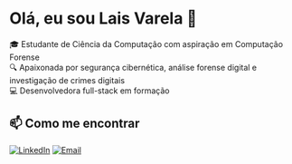 # Olá, eu sou Lais Varela 👋

🎓 Estudante de Ciência da Computação com aspiração em Computação Forense  
🔍 Apaixonada por segurança cibernética, análise forense digital e investigação de crimes digitais  
💻 Desenvolvedora full-stack em formação

## 📫 Como me encontrar
[![LinkedIn](https://img.shields.io/badge/LinkedIn-0077B5?style=for-the-badge&logo=linkedin&logoColor=white)]([link-do-seu-linkedin](https://www.linkedin.com/in/lais-varela-05a84b256/))
[![Email](https://img.shields.io/badge/Gmail-D14836?style=for-the-badge&logo=gmail&logoColor=white)](mailto:lais.varelaa@gmail.com)
